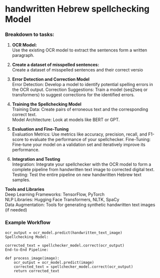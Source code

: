 # **handwritten Hebrew spellchecking Model**


### Breakdown to tasks:

1. **OCR Model:** \
Use the existing OCR model to extract the sentences form a written paragraph.

2. **Create a dataset of misspelled sentences:** \
Create a dataset of misspelled sentences and their correct versio

3. **Error Detection and Correction Model** \
Error Detection: Develop a model to identify potential spelling errors in the OCR output.
Correction Suggestions: Train a model (seq2seq or transformers) to suggest corrections for the identified errors.

4. **Training the Spellchecking Model** \
Training Data: Create pairs of erroneous text and the corresponding correct text. \
Model Architecture: Look at models like BERT or GPT.

5. **Evaluation and Fine-Tuning** \
Evaluation Metrics: Use metrics like accuracy, precision, recall, and F1-score to evaluate the performance of your spellchecker.
Fine-Tuning: Fine-tune your model on a validation set and iteratively improve its performance.

6. **Integration and Testing** \
Integration: Integrate your spellchecker with the OCR model to form a complete pipeline from handwritten text image to corrected digital text.
Testing: Test the entire pipeline on new handwritten Hebrew text samples.

**Tools and Libraries** \
Deep Learning Frameworks: TensorFlow, PyTorch \
NLP Libraries: Hugging Face Transformers, NLTK, SpaCy \
Data Augmentation: Tools for generating synthetic handwritten text images (if needed) 


### Example Workflow

```
ocr_output = ocr_model.predict(handwritten_text_image)
Spellchecking Model:

corrected_text = spellchecker_model.correct(ocr_output)
End-to-End Pipeline:

def process_image(image):
    ocr_output = ocr_model.predict(image)
    corrected_text = spellchecker_model.correct(ocr_output)
    return corrected_text
```





